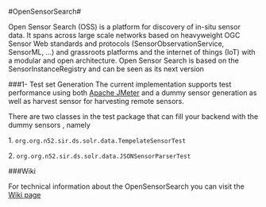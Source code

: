 ﻿#OpenSensorSearch#

Open Sensor Search (OSS) is a platform for discovery of in-situ sensor data. It spans across large scale networks based on heavyweight OGC Sensor Web standards and protocols (SensorObservationService, SensorML, ...) and grassroots platforms and the internet of things (IoT) with a modular and open architecture. Open Sensor Search is based on the SensorInstanceRegistry and can be seen as its next version

###1- Test set Generation
The current implementation supports test performance using both [Apache JMeter](http://jmeter.apache.org) and a dummy sensor generation as well as harvest sensor for harvesting remote sensors.
<p>There are two classes in the test package that can fill your backend with the dummy sensors , namely
<p>1. <code>org.org.n52.sir.ds.solr.data.TempelateSensorTest</code>
<p>2. <code>org.org.n52.sir.ds.solr.data.JSONSensorParserTest</code>

###Wiki

For technical information about the OpenSensorSearch you can visit the [Wiki page](https://wiki.52north.org/bin/view/SensorWeb/OpenSensorSearch)


